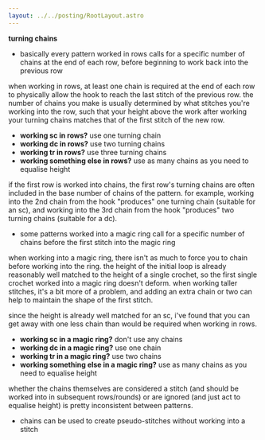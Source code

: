 ```yaml
---
layout: ../../posting/RootLayout.astro
---
```


**turning chains**

- basically every pattern worked in rows calls for a specific number of chains at the end of each row, before beginning to work back into the previous row

when working in rows, at least one chain is required at the end of each row to physically allow the hook to reach the last stitch of the previous row. the number of chains you make is usually determined by what stitches you're working into the row, such that your height above the work after working your turning chains matches that of the first stitch of the new row.

- **working sc in rows?** use one turning chain
- **working dc in rows?** use two turning chains
- **working tr in rows?** use three turning chains
- **working something else in rows?** use as many chains as you need to equalise height

if the first row is worked into chains, the first row's turning chains are often included in the base number of chains of the pattern. for example, working into the 2nd chain from the hook "produces" one turning chain (suitable for an sc), and working into the 3rd chain from the hook "produces" two turning chains (suitable for a dc).

- some patterns worked into a magic ring call for a specific number of chains before the first stitch into the magic ring

when working into a magic ring, there isn't as much to force you to chain before working into the ring. the height of the initial loop is already reasonably well matched to the height of a single crochet, so the first single crochet worked into a magic ring doesn't deform. when working taller stitches, it's a bit more of a problem, and adding an extra chain or two can help to maintain the shape of the first stitch.

since the height is already well matched for an sc, i've found that you can get away with one less chain than would be required when working in rows.

- **working sc in a magic ring?** don't use any chains
- **working dc in a magic ring?** use one chain
- **working tr in a magic ring?** use two chains
- **working something else in a magic ring?** use as many chains as you need to equalise height

whether the chains themselves are considered a stitch (and should be worked into in subsequent rows/rounds) or are ignored (and just act to equalise height) is pretty inconsistent between patterns.

- chains can be used to create pseudo-stitches without working into a stitch
